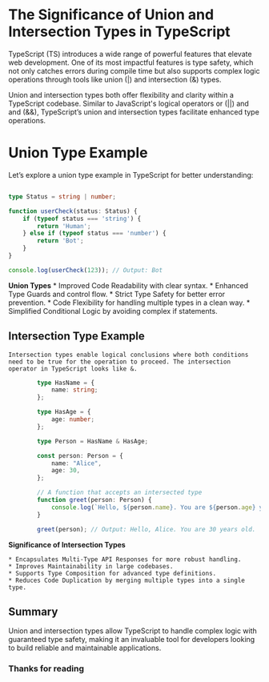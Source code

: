 # The Significance of Union and Intersection Types in TypeScript

TypeScript (TS) introduces a wide range of powerful features that elevate web development. One of its most impactful features is type safety, which not only catches errors during compile time but also supports complex logic operations through tools like union (|) and intersection (&) types.

Union and intersection types both offer flexibility and clarity within a TypeScript codebase. Similar to JavaScript's logical operators or (||) and and (&&), TypeScript’s union and intersection types facilitate enhanced type operations.



# Union Type Example
Let’s explore a union type example in TypeScript for better understanding:

```typescript

type Status = string | number;

function userCheck(status: Status) {
    if (typeof status === 'string') {
        return 'Human';
    } else if (typeof status === 'number') {
        return 'Bot';
    }
}

console.log(userCheck(123)); // Output: Bot
```

 **Union Types**
    * Improved Code Readability with clear syntax.
    * Enhanced Type Guards and control flow.
    * Strict Type Safety for better error prevention.
    * Code Flexibility for handling multiple types in a clean way.
    * Simplified Conditional Logic by avoiding complex if statements.

## Intersection Type Example
    Intersection types enable logical conclusions where both conditions need to be true for the operation to proceed. The intersection operator in TypeScript looks like &.

```Typescript
        type HasName = {
            name: string;
        };

        type HasAge = {
            age: number;
        };

        type Person = HasName & HasAge;

        const person: Person = {
            name: "Alice",
            age: 30,
        };

        // A function that accepts an intersected type
        function greet(person: Person) {
            console.log(`Hello, ${person.name}. You are ${person.age} years old.`);
        }

        greet(person); // Output: Hello, Alice. You are 30 years old.

``` 
**Significance of Intersection Types**

    * Encapsulates Multi-Type API Responses for more robust handling.
    * Improves Maintainability in large codebases.
    * Supports Type Composition for advanced type definitions.
    * Reduces Code Duplication by merging multiple types into a single type.



## Summary
Union and intersection types allow TypeScript to handle complex logic with guaranteed type safety, making it an invaluable tool for developers looking to build reliable and maintainable applications.

 ### Thanks for reading


